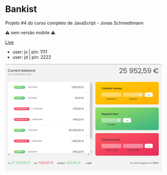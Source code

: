 # Bankist

Projeto #4 do curso completo de JavaScript - Jonas Schmedtmann

⚠ sem versão mobile ⚠

[Live](https://luciana-santos.github.io/bankist)

- user: js | pin: 1111
- user: jd | pin: 2222

![preview](https://raw.githubusercontent.com/Luciana-Santos/bankist/main/preview.png)
